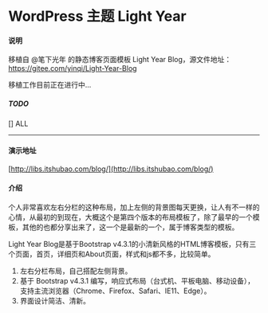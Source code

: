 # WordPress 主题 Light Year

#### 说明

移植自 @笔下光年 的静态博客页面模板 Light Year Blog，源文件地址： https://gitee.com/yinqi/Light-Year-Blog

移植工作目前正在进行中...


##### TODO 

[] ALL

---

#### 演示地址

[http://libs.itshubao.com/blog/](http://libs.itshubao.com/blog/)

#### 介绍

个人非常喜欢左右分栏的这种布局，加上左侧的背景图每天更换，让人有不一样的心情，从最初的到现在，大概这个是第四个版本的布局模板了，除了最早的一个模板，其他的也都分享出来了，这一个是最新的一个，属于博客类型的模板。

Light Year Blog是基于Bootstrap v4.3.1的小清新风格的HTML博客模板，只有三个页面，首页，详细页和About页面，样式和js都不多，比较简单。

1. 左右分栏布局，自己搭配左侧背景。
1. 基于 Bootstrap v4.3.1 编写，响应式布局（台式机、平板电脑、移动设备），支持主流浏览器（Chrome、Firefox、Safari、IE11、Edge）。
1. 界面设计简洁、清新。
